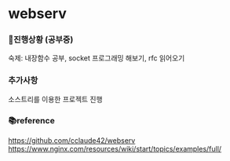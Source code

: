 # webserv

### 🔖진행상황 (공부중)
숙제: 내장함수 공부, socket 프로그래밍 해보기, rfc 읽어오기

### 추가사항
소스트리를 이용한 프로젝트 진행

### 📚reference
https://github.com/cclaude42/webserv<br>
https://www.nginx.com/resources/wiki/start/topics/examples/full/<br>
